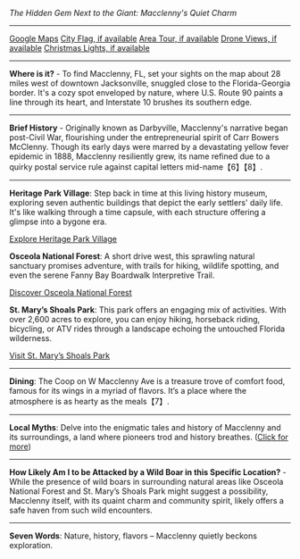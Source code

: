 *The Hidden Gem Next to the Giant: Macclenny's Quiet Charm*

---

[Google Maps](https://www.google.com/maps/place/Macclenny,+FL/data=!3m1!1e3)
[City Flag, if available](https://www.google.com/search?tbm=isch&q=Macclenny+FL+Flag+Picture)
[Area Tour, if available](https://www.youtube.com/results?search_query=Macclenny+FL+4k+tour)
[Drone Views, if available](https://www.youtube.com/results?search_query=Macclenny+FL+4k+drone)
[Christmas Lights, if available](https://www.youtube.com/results?search_query=Macclenny+FL+christmas+lights&sp=CAI%253D)

---

**Where is it?** - To find Macclenny, FL, set your sights on the map about 28 miles west of downtown Jacksonville, snuggled close to the Florida-Georgia border. It's a cozy spot enveloped by nature, where U.S. Route 90 paints a line through its heart, and Interstate 10 brushes its southern edge.

---

**Brief History** - Originally known as Darbyville, Macclenny's narrative began post-Civil War, flourishing under the entrepreneurial spirit of Carr Bowers McClenny. Though its early days were marred by a devastating yellow fever epidemic in 1888, Macclenny resiliently grew, its name refined due to a quirky postal service rule against capital letters mid-name【6】【8】.

---

**Heritage Park Village**: Step back in time at this living history museum, exploring seven authentic buildings that depict the early settlers' daily life. It's like walking through a time capsule, with each structure offering a glimpse into a bygone era.

[Explore Heritage Park Village](https://www.youtube.com/results?search_query=Macclenny+FL+Heritage+Park+Village)

**Osceola National Forest**: A short drive west, this sprawling natural sanctuary promises adventure, with trails for hiking, wildlife spotting, and even the serene Fanny Bay Boardwalk Interpretive Trail.

[Discover Osceola National Forest](https://www.youtube.com/results?search_query=Osceola+National+Forest+4k)

**St. Mary’s Shoals Park**: This park offers an engaging mix of activities. With over 2,600 acres to explore, you can enjoy hiking, horseback riding, bicycling, or ATV rides through a landscape echoing the untouched Florida wilderness.

[Visit St. Mary’s Shoals Park](https://www.youtube.com/results?search_query=St.+Mary’s+Shoals+Park+4k)

---

**Dining**: The Coop on W Macclenny Ave is a treasure trove of comfort food, famous for its wings in a myriad of flavors. It’s a place where the atmosphere is as hearty as the meals【7】.

---

**Local Myths**: Delve into the enigmatic tales and history of Macclenny and its surroundings, a land where pioneers trod and history breathes. ([Click for more](https://www.google.com/search?q=Macclenny+FL+local+myths))

---

**How Likely Am I to be Attacked by a Wild Boar in this Specific Location?** - While the presence of wild boars in surrounding natural areas like Osceola National Forest and St. Mary’s Shoals Park might suggest a possibility, Macclenny itself, with its quaint charm and community spirit, likely offers a safe haven from such wild encounters.

---

**Seven Words**: Nature, history, flavors – Macclenny quietly beckons exploration.